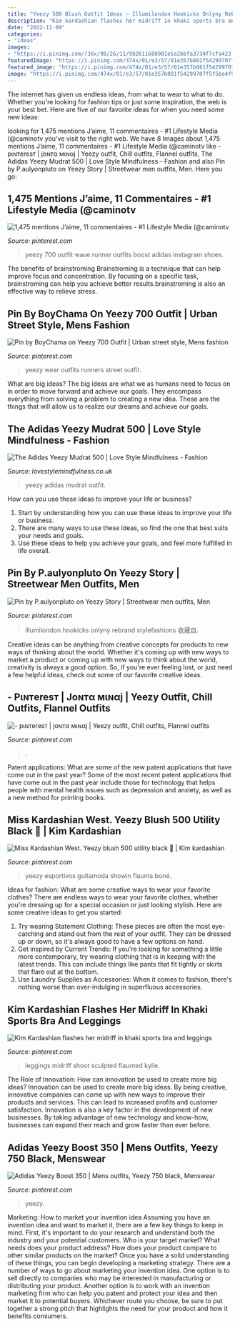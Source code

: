 ```yaml
---
title: "Yeezy 500 Blush Outfit Ideas ~ Illumilondon Hookicks Onlyny Rebrand Stylefashions 收藏自"
description: "Kim kardashian flashes her midriff in khaki sports bra and leggings"
date: "2022-11-09"
categories:
- "ideas"
images:
- "https://i.pinimg.com/736x/98/26/11/982611688981e5a2bbfa3734f7cfa423.jpg"
featuredImage: "https://i.pinimg.com/474x/01/e3/57/01e357b081f54299707f5f5be4f9eed3.jpg"
featured_image: "https://i.pinimg.com/474x/01/e3/57/01e357b081f54299707f5f5be4f9eed3.jpg"
image: "https://i.pinimg.com/474x/01/e3/57/01e357b081f54299707f5f5be4f9eed3.jpg"
---
```



The internet has given us endless ideas, from what to wear to what to do. Whether you're looking for fashion tips or just some inspiration, the web is your best bet. Here are five of our favorite ideas for when you need some new ideas: 

	

		
looking for 1,475 mentions J’aime, 11 commentaires - #1 Lifestyle Media (@caminotv you've visit to the right web. We have 8 Images about 1,475 mentions J’aime, 11 commentaires - #1 Lifestyle Media (@caminotv like - pιɴтereѕт | joɴтα мιɴαj | Yeezy outfit, Chill outfits, Flannel outfits, The Adidas Yeezy Mudrat 500 | Love Style Mindfulness - Fashion and also Pin by P.aulyonpluto on Yeezy Story | Streetwear men outfits, Men. Here you go:
		
    
## 1,475 Mentions J’aime, 11 Commentaires - #1 Lifestyle Media (@caminotv

<img loading=lazy src="https://i.pinimg.com/originals/78/3d/81/783d81e7217204c2cde2c61a3d0adb97.jpg" onerror="this.onerror=null;this.src='https://tse4.mm.bing.net/th?id=OIP.GORbwiPkF4pK7HXZWODGvwHaJD&amp;pid=15.1';" alt="1,475 mentions J’aime, 11 commentaires - #1 Lifestyle Media (@caminotv">

_Source: pinterest.com_

>yeezy 700 outfit wave runner outfits boost adidas instagram shoes. 

	

The benefits of brainstroming
Brainstroming is a technique that can help improve focus and concentration. By focusing on a specific task, brainstroming can help you achieve better results.brainstroming is also an effective way to relieve stress.

    
## Pin By BoyChama On Yeezy 700 Outfit | Urban Street Style, Mens Fashion

<img loading=lazy src="https://i.pinimg.com/originals/92/60/19/9260190bef59a3e71f205959781f5e1b.jpg" onerror="this.onerror=null;this.src='https://tse2.mm.bing.net/th?id=OIP.fltnqtY0VTJQvJHrBR1OdwHaHG&amp;pid=15.1';" alt="Pin by BoyChama on Yeezy 700 Outfit | Urban street style, Mens fashion">

_Source: pinterest.com_

>yeezy wear outfits runners street outfit. 

	

What are big ideas?
The big ideas are what we as humans need to focus on in order to move forward and achieve our goals. They encompass everything from solving a problem to creating a new idea. These are the things that will allow us to realize our dreams and achieve our goals.

    
## The Adidas Yeezy Mudrat 500 | Love Style Mindfulness - Fashion

<img loading=lazy src="https://www.lovestylemindfulness.co.uk/wp-content/uploads/2018/12/Adidas-Yeezy-Mudrat-500-Outfit-Inspo.jpg" onerror="this.onerror=null;this.src='https://tse1.mm.bing.net/th?id=OIP.76FByZyaBAx9DL3epST4RwHaJ4&amp;pid=15.1';" alt="The Adidas Yeezy Mudrat 500 | Love Style Mindfulness - Fashion">

_Source: lovestylemindfulness.co.uk_

>yeezy adidas mudrat outfit. 

	

How can you use these ideas to improve your life or business?
1. Start by understanding how you can use these ideas to improve your life or business.
2. There are many ways to use these ideas, so find the one that best suits your needs and goals.
3. Use these ideas to help you achieve your goals, and feel more fulfilled in life overall.

    
## Pin By P.aulyonpluto On Yeezy Story | Streetwear Men Outfits, Men

<img loading=lazy src="https://i.pinimg.com/originals/31/fa/7a/31fa7ac22c605746e82b9ef0db712d49.jpg" onerror="this.onerror=null;this.src='https://tse1.mm.bing.net/th?id=OIP.nZX6KQ-hWTJi_MrpxxLhNgHaJQ&amp;pid=15.1';" alt="Pin by P.aulyonpluto on Yeezy Story | Streetwear men outfits, Men">

_Source: pinterest.com_

>illumilondon hookicks onlyny rebrand stylefashions 收藏自. 

	

Creative ideas can be anything from creative concepts for products to new ways of thinking about the world. Whether it's coming up with new ways to market a product or coming up with new ways to think about the world, creativity is always a good option. So, if you're ever feeling lost, or just need a few helpful ideas, check out some of our favorite creative ideas.

    
## - Pιɴтereѕт | Joɴтα мιɴαj | Yeezy Outfit, Chill Outfits, Flannel Outfits

<img loading=lazy src="https://i.pinimg.com/736x/98/26/11/982611688981e5a2bbfa3734f7cfa423.jpg" onerror="this.onerror=null;this.src='https://tse3.mm.bing.net/th?id=OIP.EkVro4AXzrWiY4dy4D8g1QHaHS&amp;pid=15.1';" alt="- pιɴтereѕт | joɴтα мιɴαj | Yeezy outfit, Chill outfits, Flannel outfits">

_Source: pinterest.com_

>. 

	

Patent applications: What are some of the new patent applications that have come out in the past year?
Some of the most recent patent applications that have come out in the past year include those for technology that helps people with mental health issues such as depression and anxiety, as well as a new method for printing books.

    
## Miss Kardashian West. Yeezy Blush 500 Utility Black 🖤 | Kim Kardashian

<img loading=lazy src="https://i.pinimg.com/474x/01/e3/57/01e357b081f54299707f5f5be4f9eed3.jpg" onerror="this.onerror=null;this.src='https://tse1.mm.bing.net/th?id=OIP.501mmVXmrdyv_MVKOG4glAAAAA&amp;pid=15.1';" alt="Miss Kardashian West. Yeezy blush 500 utility black 🖤 | Kim kardashian">

_Source: pinterest.com_

>yeezy esportivos guitamoda showin flaunts boné. 

	

Ideas for fashion: What are some creative ways to wear your favorite clothes?
There are endless ways to wear your favorite clothes, whether you're dressing up for a special occasion or just looking stylish. Here are some creative ideas to get you started: 
1. Try wearing Statement Clothing: These pieces are often the most eye-catching and stand out from the rest of your outfit. They can be dressed up or down, so it's always good to have a few options on hand. 
2. Get inspired by Current Trends: If you're looking for something a little more contemporary, try wearing clothing that is in keeping with the latest trends. This can include things like pants that fit tightly or skirts that flare out at the bottom. 
3. Use Laundry Supplies as Accessories: When it comes to fashion, there's nothing worse than over-indulging in superfluous accessories.

    
## Kim Kardashian Flashes Her Midriff In Khaki Sports Bra And Leggings

<img loading=lazy src="https://i.pinimg.com/474x/f6/2f/96/f62f96d5c27c05ef7f1bbbce73e1559a.jpg" onerror="this.onerror=null;this.src='https://tse4.mm.bing.net/th?id=OIP.ZdjtPpdwLkrqjqTaCUky7AAAAA&amp;pid=15.1';" alt="Kim Kardashian flashes her midriff in khaki sports bra and leggings">

_Source: pinterest.com_

>leggings midriff shoot sculpted flaunted kylie. 

	

The Role of Innovation: How can innovation be used to create more big ideas?
Innovation can be used to create more big ideas. By being creative, innovative companies can come up with new ways to improve their products and services. This can lead to increased profits and customer satisfaction. Innovation is also a key factor in the development of new businesses. By taking advantage of new technology and know-how, businesses can expand their reach and grow faster than ever before.

    
## Adidas Yeezy Boost 350 | Mens Outfits, Yeezy 750 Black, Menswear

<img loading=lazy src="https://i.pinimg.com/originals/06/58/42/065842505785d983c0fececacaffcb68.jpg" onerror="this.onerror=null;this.src='https://tse2.mm.bing.net/th?id=OIP.dtY-wfv8Nr4GIQn_osn0XQHaHV&amp;pid=15.1';" alt="Adidas Yeezy Boost 350 | Mens outfits, Yeezy 750 black, Menswear">

_Source: pinterest.com_

>yeezy. 

	

Marketing: How to market your invention idea
Assuming you have an invention idea and want to market it, there are a few key things to keep in mind. First, it's important to do your research and understand both the industry and your potential customers. Who is your target market? What needs does your product address? How does your product compare to other similar products on the market? Once you have a solid understanding of these things, you can begin developing a marketing strategy.
There are a number of ways to go about marketing your invention idea. One option is to sell directly to companies who may be interested in manufacturing or distributing your product. Another option is to work with an invention marketing firm who can help you patent and protect your idea and then market it to potential buyers. Whichever route you choose, be sure to put together a strong pitch that highlights the need for your product and how it benefits consumers.

